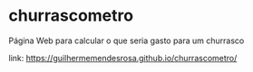 # churrascometro

Página Web para calcular o que seria gasto para um churrasco

link: https://guilhermemendesrosa.github.io/churrascometro/
